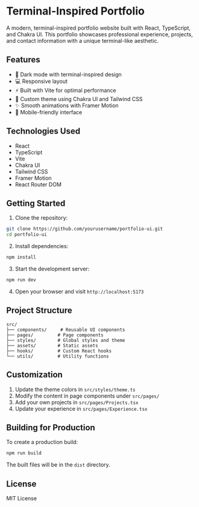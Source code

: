 # Terminal-Inspired Portfolio

A modern, terminal-inspired portfolio website built with React, TypeScript, and Chakra UI. This portfolio showcases professional experience, projects, and contact information with a unique terminal-like aesthetic.

## Features

- 🌙 Dark mode with terminal-inspired design
- 💻 Responsive layout
- ⚡ Built with Vite for optimal performance
- 🎨 Custom theme using Chakra UI and Tailwind CSS
- ✨ Smooth animations with Framer Motion
- 📱 Mobile-friendly interface

## Technologies Used

- React
- TypeScript
- Vite
- Chakra UI
- Tailwind CSS
- Framer Motion
- React Router DOM

## Getting Started

1. Clone the repository:
```bash
git clone https://github.com/yourusername/portfolio-ui.git
cd portfolio-ui
```

2. Install dependencies:
```bash
npm install
```

3. Start the development server:
```bash
npm run dev
```

4. Open your browser and visit `http://localhost:5173`

## Project Structure

```
src/
├── components/     # Reusable UI components
├── pages/         # Page components
├── styles/        # Global styles and theme
├── assets/        # Static assets
├── hooks/         # Custom React hooks
└── utils/         # Utility functions
```

## Customization

1. Update the theme colors in `src/styles/theme.ts`
2. Modify the content in page components under `src/pages/`
3. Add your own projects in `src/pages/Projects.tsx`
4. Update your experience in `src/pages/Experience.tsx`

## Building for Production

To create a production build:

```bash
npm run build
```

The built files will be in the `dist` directory.

## License

MIT License
